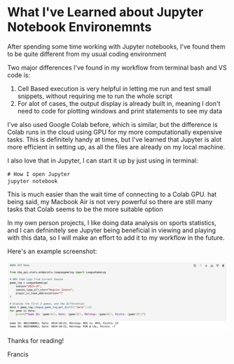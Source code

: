 # What I've Learned about Jupyter Notebook Environemnts

After spending some time working with Jupyter notebooks, I've found them to be quite different from my usual coding environment

Two major differences I've found in my workflow from terminal bash and VS code is:

1. Cell Based execution is very helpful in letting me run and test small snippets, without requiring me to run the whole script
1. For alot of cases, the output display is already built in, meaning I don't need to code for plotting windows and print statements to see my data

I've also used Google Colab before, which is similar, but the difference is Colab runs in the cloud using GPU for my more computationally expensive tasks. 
This is definitely handy at times, but I've learned that Jupyter is alot more efficient in setting up, as all the files are already on my local machine.

I also love that in Jupyter, I can start it up by just using in terminal:

    # How I open Jupyter
    jupyter notebook

This is much easier than the wait time of connecting to a Colab GPU. hat being said, my Macbook Air is not very powerful so there are still many tasks that Colab seems to be the more suitable option

In my own person projects, I like doing data analysis on sports statistics, and I can defninitely see Jupyter being beneficial in viewing and playing with this data, so I will make an effort to add it to my workflow in the future.

Here's an example screenshot:

![Image description](../images/JupyterNBA.png)

Thanks for reading!

Francis
